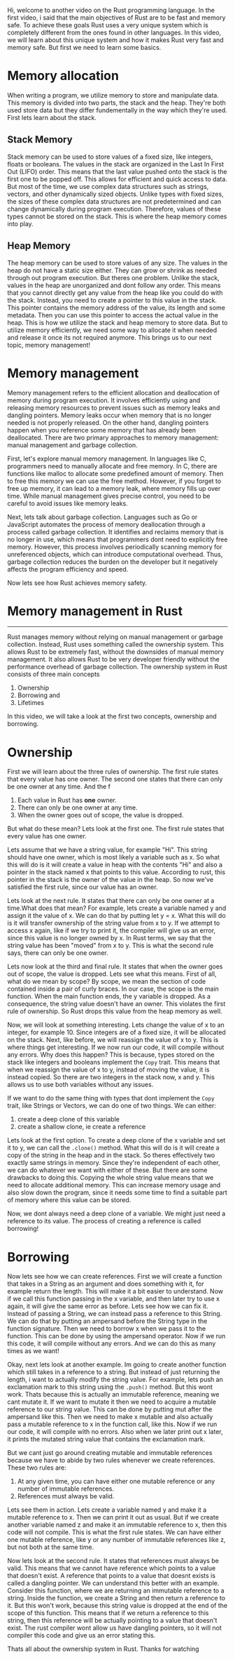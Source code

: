 Hi, welcome to another video on the Rust programming language. In the first video, i said that the main objectives of Rust are to be fast and memory safe. To achieve these goals Rust uses a very unique system which is completely different from the ones found in other languages. In this video, we will learn about this unique system and how it makes Rust very fast and memory safe. But first we need to learn some basics.

# Memory allocation

When writing a program, we utilize memory to store and manipulate data. This memory is divided into two parts, the stack and the heap. They're both used store data but they differ fundementally in the way which they're used. First lets learn about the stack.

## Stack Memory

Stack memory can be used to store values of a fixed size, like integers, floats or booleans. The values in the stack are organized in the Last In First Out (LIFO) order. This means that the last value pushed onto the stack is the first one to be popped off. This allows for efficient and quick access to data. But most of the time, we use complex data structures such as strings, vectors, and other dynamically sized objects. Unlike types with fixed sizes, the sizes of these complex data structures are not predetermined and can change dynamically during program execution. Therefore, values of these types cannot be stored on the stack. This is where the heap memory comes into play.

## Heap Memory

The heap memory can be used to store values of any size. The values in the heap do not have a static size either. They can grow or shrink as needed through out program execution. But theres one problem. Unlike the stack, values in the heap are unorganized and dont follow any order. This means that you cannot directly get any value from the heap like you could do with the stack. Instead, you need to create a pointer to this value in the stack. This pointer contains the memory address of the value, its length and some metadata. Then you can use this pointer to access the actual value in the heap. This is how we utilize the stack and heap memory to store data. But to utilize memory efficiently, we need some way to allocate it when needed and release it once its not required anymore. This brings us to our next topic, memory management!

# Memory management

Memory management refers to the efficient allocation and deallocation of memory during program execution. It involves efficiently using and releasing memory resources to prevent issues such as memory leaks and dangling pointers. Memory leaks occur when memory that is no longer needed is not properly released. On the other hand, dangling pointers happen when you reference some memory that has already been deallocated. There are two primary approaches to memory management: manual management and garbage collection.

First, let's explore manual memory management. In languages like C, programmers need to manually allocate and free memory. In C, there are functions like malloc to allocate some predefined amount of memory. Then to free this memory we can use the free method. However, if you forget to free up memory, it can lead to a memory leak, where memory fills up over time. While manual management gives precise control, you need to be careful to avoid issues like memory leaks.

Next, lets talk about garbage collection. Languages such as Go or JavaScript automates the process of memory deallocation through a process called garbage collection. It identifies and reclaims memory that is no longer in use, which means that programmers dont need to explicitly free memory. However, this process involves periodically scanning memory for unreferenced objects, which can introduce computational overhead. Thus, garbage collection reduces the burden on the developer but it negatively affects the program efficiency and speed.

Now lets see how Rust achieves memory safety.

# Memory management in Rust

---

Rust manages memory without relying on manual management or garbage collection. Instead, Rust uses something called the ownership system. This allows Rust to be extremely fast, without the downsides of manual memory management. It also allows Rust to be very developer friendly without the performance overhead of garbage collection. The ownership system in Rust consists of three main concepts

1. Ownership
2. Borrowing and
3. Lifetimes

In this video, we will take a look at the first two concepts, ownership and borrowing.

# Ownership

First we will learn about the three rules of ownership.  The first rule states that every value has one owner. The second one states that there can only be one owner at any time. And the f

1. Each value in Rust has **one** owner.
2. There can only be one owner at any time.
3. When the owner goes out of scope, the value is dropped.

But what do these mean? Lets look at the first one. The first rule states that every value has one owner.

Lets assume that we have a string value, for example "Hi". This string should have one owner, which is most likely a variable such as x. So what this will do is it will create a value in heap with the contents "Hi" and also a pointer in the stack named x that points to this value. According to rust, this pointer in the stack is the owner of the value in the heap. So now we've satisfied the first rule, since our value has an owner.

Lets look at the next rule. It states that there can only be one owner at a time.What does that mean? For example, lets create a variable named y and assign it the value of x. We can do that by putting let y = x. What this will do is it will transfer ownership of the string value from x to y. If we attempt to access x again, like if we try to print it, the compiler will give us an error, since this value is no longer owned by x. In Rust terms, we say that the string value has been "moved" from x to y. This is what the second rule says, there can only be one owner.

Lets now look at the third and final rule. It states that when the owner goes out of scope, the value is dropped. Lets see what this means. First of all, what do we mean by scope? By scope, we mean the section of code contained inside a pair of curly braces. In our case, the scope is the main function. When the main function ends, the y variable is dropped. As a consequence, the string value doesn't have an owner. This violates the first rule of ownership. So Rust drops this value from the heap memory as well.

Now, we will look at something interesting. Lets change the value of x to an integer, for example 10. Since integers are of a fixed size, it will be allocated on the stack. Next, like before, we will reassign the value of x to y. This is where things get interesting. If we now run our code, it will compile without any errors. Why does this happen? This is because, types stored on the stack like integers and booleans implement the `Copy` trait. This means that when we reassign the value of x to y, instead of moving the value, it is instead copied. So there are two integers in the stack now, x and y. This allows us to use both variables without any issues.

If we want to do the same thing with types that dont implement the `Copy` trait, like Strings or Vectors, we can do one of two things. We can either:

1. create a deep clone of this variable
2. create a shallow clone, ie create a reference

Lets look at the first option. To create a deep clone of the x variable and set it to y, we can call the `.clone()` method. What this will do is it will create a copy of the string in the heap and in the stack. So theres effectively two exactly same strings in memory. Since they're independent of each other, we can do whatever we want with either of these. But there are some drawbacks to doing this. Copying the whole string value means that we need to allocate additional memory. This can increase memory usage and also slow down the program, since it needs some time to find a suitable part of memory where this value can be stored.

Now, we dont always need a deep clone of a variable. We might just need a reference to its value. The process of creating a reference is called borrowing!

# Borrowing

Now lets see how we can create references. First we will create a function that takes in a String as an argument and does something with it, for example return the length. This will make it a bit easier to understand. Now if we call this function passing in the x variable, and then later try to use x again, it will give the same error as before. Lets see how we can fix it. Instead of passing a String, we can instead pass a reference to this String. We can do that by putting an ampersand before the String type in the function signature. Then we need to borrow x when we pass it to the function. This can be done by using the ampersand operator. Now if we run this code, it will compile without any errors. And we can do this as many times as we want!

Okay, next lets look at another example. Im going to create another function which still takes in a reference to a string. But instead of just returning the length, i want to actually modify the string value. For example, lets push an exclamation mark to this string using the `.push()` method. But this wont work. Thats because this is actually an immutable reference, meaning we cant mutate it. If we want to mutate it then we need to acquire a mutable reference to our string value. This can be done by putting mut after the ampersand like this. Then we need to make x mutable and also actually pass a mutable reference to x in the function call, like this. Now if we run our code, it will compile with no errors. Also when we later print out x later, it prints the mutated string value that contains the exclamation mark.

But we cant just go around creating mutable and immutable references because we have to abide by two rules whenever we create references. These two rules are:

1. At any given time, you can have either one mutable reference or any number of immutable references.
2. References must always be valid.

Lets see them in action. Lets create a variable named y and make it a mutable reference to x. Then we can print it out as usual. But if we create another variable named z and make it an immutable reference to x, then this code will not compile. This is what the first rule states. We can have either one mutable reference, like y or any number of immutable references like z, but not both at the same time.

Now lets look at the second rule. It states that references must always be valid. This means that we cannot have reference which points to a value that doesn't exist. A reference that points to a value that doesnt exists is called a dangling pointer. We can understand this better with an example. Consider this function, where we are returning an immutable reference to a string. Inside the function, we create a String and then return a reference to it. But this won't work, because this string value is dropped at the end of the scope of this function. This means that if we return a reference to this string, then this reference will be actually pointing to a value that doesn't exist. The rust compiler wont allow us have dangling pointers, so it will not compiler this code and give us an error stating this.

Thats all about the ownership system in Rust. Thanks for watching
